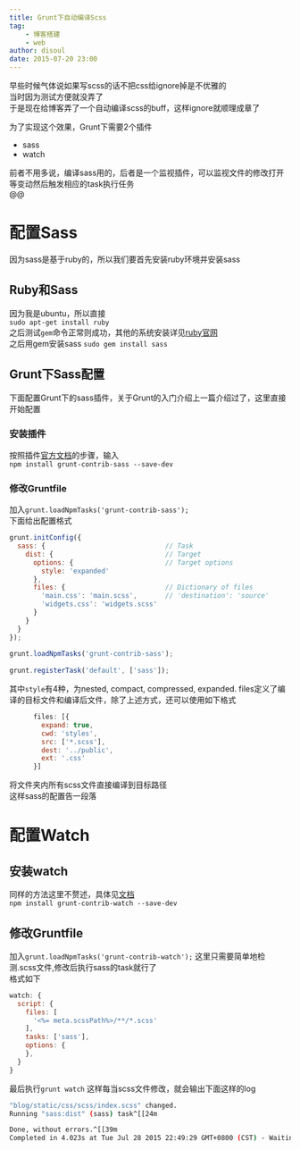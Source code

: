 ```yaml
---
title: Grunt下自动编译Scss
tag:
    - 博客搭建
    - web
author: disoul
date: 2015-07-20 23:00
---
```

早些时候气体说如果写scss的话不把css给ignore掉是不优雅的  
当时因为测试方便就没弄了  
于是现在给博客弄了一个自动编译scss的buff，这样ignore就顺理成章了  
  
为了实现这个效果，Grunt下需要2个插件

* sass
* watch

前者不用多说，编译sass用的，后者是一个监视插件，可以监视文件的修改打开等变动然后触发相应的task执行任务  
@@
# 配置Sass
因为sass是基于ruby的，所以我们要首先安装ruby环境并安装sass

## Ruby和Sass
因为我是ubuntu，所以直接  
`sudo apt-get install ruby`  
之后测试`gem`命令正常则成功，其他的系统安装详见<a href="https://www.ruby-lang.org/en/downloads/">ruby官网</a>  
之后用gem安装sass
`sudo gem install sass`

## Grunt下Sass配置
下面配置Grunt下的sass插件，关于Grunt的入门介绍上一篇介绍过了，这里直接开始配置  
### 安装插件
按照插件<a href="https://www.npmjs.com/package/grunt-contrib-sass">官方文档</a>的步骤，输入  
`npm install grunt-contrib-sass --save-dev`

### 修改Gruntfile
加入`grunt.loadNpmTasks('grunt-contrib-sass');`  
下面给出配置格式  

```js
grunt.initConfig({
  sass: {                              // Task 
    dist: {                            // Target 
      options: {                       // Target options 
        style: 'expanded'
      },
      files: {                         // Dictionary of files 
        'main.css': 'main.scss',       // 'destination': 'source' 
        'widgets.css': 'widgets.scss'
      }
    }
  }
});
 
grunt.loadNpmTasks('grunt-contrib-sass');
 
grunt.registerTask('default', ['sass']);
```
其中`style`有4种，为nested, compact, compressed, expanded.
files定义了编译的目标文件和编译后文件，除了上述方式，还可以使用如下格式  

```js
      files: [{
        expand: true,
        cwd: 'styles',
        src: ['*.scss'],
        dest: '../public',
        ext: '.css'
      }]
```
将文件夹内所有scss文件直接编译到目标路径  
这样sass的配置告一段落  

# 配置Watch
## 安装watch
同样的方法这里不赘述，具体见<a href="https://www.npmjs.com/package/grunt-contrib-watch">文档</a>  
`npm install grunt-contrib-watch --save-dev`  

## 修改Gruntfile
加入`grunt.loadNpmTasks('grunt-contrib-watch');`
这里只需要简单地检测.scss文件,修改后执行sass的task就行了  
格式如下  

```js
watch: {                                                                   
  script: {                                                                
    files: [                                                               
      '<%= meta.scssPath%>/**/*.scss'                                      
    ],                                                                     
    tasks: ['sass'],                                                       
    options: {                                                             
    },                                                                     
  }                                                                        
}
``` 

最后执行`grunt watch`
这样每当scss文件修改，就会输出下面这样的log  

```sh
"blog/static/css/scss/index.scss" changed.
Running "sass:dist" (sass) task^[[24m

Done, without errors.^[[39m
Completed in 4.023s at Tue Jul 28 2015 22:49:29 GMT+0800 (CST) - Waiting...
```
